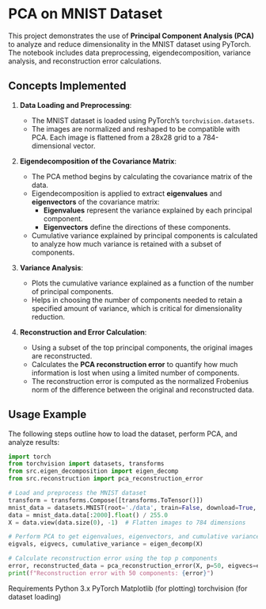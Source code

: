 # PCA on MNIST Dataset

This project demonstrates the use of **Principal Component Analysis (PCA)** to analyze and reduce dimensionality in the MNIST dataset using PyTorch. The notebook includes data preprocessing, eigendecomposition, variance analysis, and reconstruction error calculations.

## Concepts Implemented

1. **Data Loading and Preprocessing**:
   - The MNIST dataset is loaded using PyTorch’s `torchvision.datasets`.
   - The images are normalized and reshaped to be compatible with PCA. Each image is flattened from a 28x28 grid to a 784-dimensional vector.

2. **Eigendecomposition of the Covariance Matrix**:
   - The PCA method begins by calculating the covariance matrix of the data.
   - Eigendecomposition is applied to extract **eigenvalues** and **eigenvectors** of the covariance matrix:
     - **Eigenvalues** represent the variance explained by each principal component.
     - **Eigenvectors** define the directions of these components.
   - Cumulative variance explained by principal components is calculated to analyze how much variance is retained with a subset of components.

3. **Variance Analysis**:
   - Plots the cumulative variance explained as a function of the number of principal components.
   - Helps in choosing the number of components needed to retain a specified amount of variance, which is critical for dimensionality reduction.

4. **Reconstruction and Error Calculation**:
   - Using a subset of the top principal components, the original images are reconstructed.
   - Calculates the **PCA reconstruction error** to quantify how much information is lost when using a limited number of components.
   - The reconstruction error is computed as the normalized Frobenius norm of the difference between the original and reconstructed data.


## Usage Example

The following steps outline how to load the dataset, perform PCA, and analyze results:

```python
import torch
from torchvision import datasets, transforms
from src.eigen_decomposition import eigen_decomp
from src.reconstruction import pca_reconstruction_error

# Load and preprocess the MNIST dataset
transform = transforms.Compose([transforms.ToTensor()])
mnist_data = datasets.MNIST(root='./data', train=False, download=True, transform=transform)
data = mnist_data.data[:2000].float() / 255.0
X = data.view(data.size(0), -1)  # Flatten images to 784 dimensions

# Perform PCA to get eigenvalues, eigenvectors, and cumulative variance
eigvals, eigvecs, cumulative_variance = eigen_decomp(X)

# Calculate reconstruction error using the top p components
error, reconstructed_data = pca_reconstruction_error(X, p=50, eigvecs=eigvecs)
print(f"Reconstruction error with 50 components: {error}")
```
Requirements
Python 3.x
PyTorch
Matplotlib (for plotting)
torchvision (for dataset loading)
